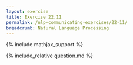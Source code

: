 ```yaml
---
layout: exercise
title: Exercise 22.11
permalink: /nlp-communicating-exercises/22-11/
breadcrumb: Natural Language Processing
---
```


{% include mathjax_support %}

<div><i class="arrow-up loader" data-chapter="nlp-communicating-exercises" data-exercise="ex_11" data-rating="0"></i></div>
{% include_relative question.md %}
